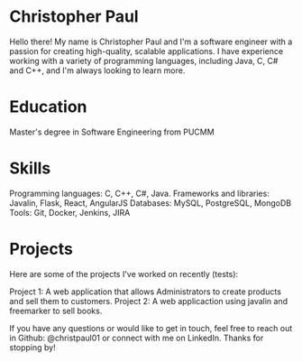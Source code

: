 # Christopher Paul
Hello there! My name is Christopher Paul and I'm a software engineer with a passion for creating high-quality, scalable applications. I have experience working with a variety of programming languages, including Java, C, C# and C++, and I'm always looking to learn more.

# Education
Master's degree in Software Engineering from PUCMM

# Skills
Programming languages: C, C++, C#, Java.
Frameworks and libraries: Javalin, Flask, React, AngularJS
Databases: MySQL, PostgreSQL, MongoDB
Tools: Git, Docker, Jenkins, JIRA

# Projects
Here are some of the projects I've worked on recently (tests):

Project 1: A web application that allows Administrators to create products and sell them to customers.
Project 2: A web applicaction using javalin and freemarker to sell books.

If you have any questions or would like to get in touch, feel free to reach out in Github: @christpaul01 or connect with me on LinkedIn. Thanks for stopping by!
